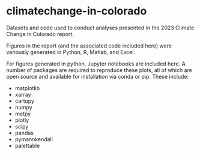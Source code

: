 # climatechange-in-colorado
Datasets and code used to conduct analyses presented in the 2023 Climate Change in Colorado report.

Figures in the report (and the associated code included here) were variously generated in Python, R, Matlab, and Excel. 

For figures generated in python, Jupyter notebooks are included here. A number of packages are required to reproduce these plots, all of which are open source and available for installation via conda or pip. These include:

- matplotlib
- xarray
- cartopy
- numpy
- metpy
- plotly
- scipy
- pandas
- pymannkendall
- palettable
